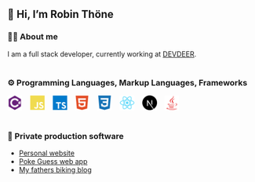 ## 👋 Hi, I’m Robin Thöne

### 👨‍💻 About me

I am a full stack developer, currently working at [DEVDEER](https://devdeer.com/).
<br>
<br>

### ⚙️ Programming Languages, Markup Languages, Frameworks

<a href="https://docs.microsoft.com/en-us/dotnet/csharp/"><img src="https://github.com/devicons/devicon/blob/master/icons/csharp/csharp-plain.svg" alt="C# Logo" width="30" height="30"/></a>&nbsp;&nbsp;&nbsp;&nbsp;<a href="https://developer.mozilla.org/en-US/docs/Web/JavaScript"><img src="https://github.com/devicons/devicon/blob/master/icons/javascript/javascript-plain.svg" alt="JavaScript Logo" width="30" height="30"/></a>&nbsp;&nbsp;&nbsp;&nbsp;<a href="https://www.typescriptlang.org/docs/"><img src="https://github.com/devicons/devicon/blob/master/icons/typescript/typescript-plain.svg" alt="TypeScript Logo" width="30" height="30"/></a>&nbsp;&nbsp;&nbsp;&nbsp;<a href="https://developer.mozilla.org/en-US/docs/Web/HTML"><img src="https://github.com/devicons/devicon/blob/master/icons/html5/html5-plain.svg" alt="HTML Logo" width="30" height="30"/></a>&nbsp;&nbsp;&nbsp;&nbsp;<a href="https://developer.mozilla.org/en-US/docs/Web/CSS"><img src="https://github.com/devicons/devicon/blob/master/icons/css3/css3-plain.svg" alt="CSS Logo" width="30" height="30"/></a>&nbsp;&nbsp;&nbsp;&nbsp;<a href="https://reactjs.org/docs/getting-started.html"><img src="https://github.com/devicons/devicon/blob/master/icons/react/react-original.svg" alt="React Logo" width="30" height="30"/></a>&nbsp;&nbsp;&nbsp;&nbsp;<a href="https://nextjs.org/docs"><img src="https://github.com/devicons/devicon/blob/master/icons/nextjs/nextjs-original.svg" alt="NextJS Logo" width="30" height="30"/></a>&nbsp;&nbsp;&nbsp;&nbsp;<a href="https://docs.oracle.com/en/java/"><img src="https://github.com/devicons/devicon/blob/master/icons/java/java-plain.svg" alt="Java Logo" width="30" height="30"/></a>
<br>
<br>

### 🚀 Private production software

- [Personal website](https://robin-thoene.com/)
- [Poke Guess web app](https://pokemon.robin-thoene.com/)
- [My fathers biking blog](https://harzerkurbelixe.de/)
